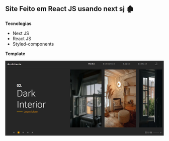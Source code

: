 ## Site Feito em React JS usando next sj :derelict_house:



**Tecnologias**

- Next JS
- React JS
- Styled-components



**Template**

![image](public/image/template.png)